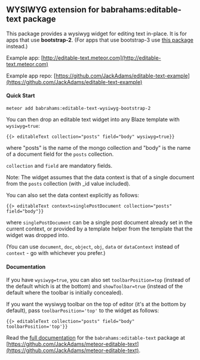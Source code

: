 WYSIWYG extension for babrahams:editable-text package
-----------------------------------------------------

This package provides a wysiwyg widget for editing text in-place. It is for apps that use **bootstrap-2**. (For apps that use bootstrap-3 use [this package](https://github.com/JackAdams/meteor-editable-text-wysiwyg-bootstrap-3) instead.)

Example app: [http://editable-text.meteor.com](http://editable-text.meteor.com)

Example app repo: [https://github.com/JackAdams/editable-text-example](https://github.com/JackAdams/editable-text-example)

#### Quick Start

	meteor add babrahams:editable-text-wysiwyg-bootstrap-2

You can then drop an editable text widget into any Blaze template with `wysiwyg=true`:

	{{> editableText collection="posts" field="body" wysiwyg=true}}
	
where "posts" is the name of the mongo collection and "body" is the name of a document field for the `posts` collection.

`collection` and `field` are mandatory fields.

Note: The widget assumes that the data context is that of a single document from the `posts` collection (with _id value included).

You can also set the data context explicitly as follows:

    {{> editableText context=singlePostDocument collection="posts" field="body"}}

where `singlePostDocument` can be a single post document already set in the current context, or provided by a template helper from the template that the widget was dropped into.

(You can use `document`, `doc`, `object`, `obj`, `data` or `dataContext` instead of `context` - go with whichever you prefer.)

#### Documentation

If you have `wysiwyg=true`, you can also set `toolbarPosition=top` (instead of the default which is at the bottom) and `showToolbar=true` (instead of the default where the toolbar is initially concealed).

If you want the wysiwyg toolbar on the top of editor (it's at the bottom by default), pass `toolbarPosition='top'` to the widget as follows:

    {{> editableText collection="posts" field="body" toolbarPosition='top'}}

Read the [full documentation](https://github.com/JackAdams/meteor-editable-text#editable-text-for-meteor) for the `babrahams:editable-text` package at [https://github.com/JackAdams/meteor-editable-text](https://github.com/JackAdams/meteor-editable-text).
